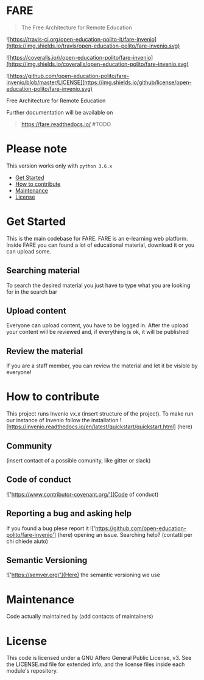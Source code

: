 
# FARE
> The Free Architecture for Remote Education

![https://travis-ci.org/open-education-polito-it/fare-invenio](https://img.shields.io/travis/open-education-polito/fare-invenio.svg)

![https://coveralls.io/r/open-education-polito/fare-invenio](https://img.shields.io/coveralls/open-education-polito/fare-invenio.svg)

![https://github.com/open-education-polito/fare-invenio/blob/master/LICENSE](https://img.shields.io/github/license/open-education-polito/fare-invenio.svg)

Free Architecture for Remote Education

Further documentation will be available on
> https://fare.readthedocs.io/ #TODO

# Please note
This version works only with `python 3.6.x`

- [Get Started](#get-started)
- [How to contribute](#how-to-contribute)
- [Maintenance](#Maintenance)
- [License](#license)

# Get Started

This is the main codebase for FARE. FARE is an e-learning web platform. Inside FARE you can found a lot of educational material, download it or you can upload some.

## Searching material
To search the desired material you just have to type what you are looking for in the search bar

## Upload content
Everyone can upload content, you have to be logged in. After the upload your content will be reviewed and, if everything is ok, it will be published

## Review the material
If you are a staff member, you can review the material and let it be visible by everyone!

# How to contribute

This project runs Invenio vx.x (insert structure of the project).
To make run our instance of Invenio follow the installation ![https://invenio.readthedocs.io/en/latest/quickstart/quickstart.html] (here)

## Community
(insert contact of a possible comunity, like gitter or slack)

## Code of conduct
!['https://www.contributor-covenant.org/'](Code of conduct)

## Reporting a bug and asking help

If you found a bug plese report it !['https://github.com/open-education-polito/fare-invenio'] (here) opening an issue.
Searching help? (contatti per chi chiede aiuto)

## Semantic Versioning
!['https://semver.org/'](Here) the semantic versioning we use

# Maintenance

Code actually maintained by (add contacts of maintainers)

# License

This code is licensed under a GNU Affero General Public License, v3. See the LICENSE.md file for extended info, and the license files inside each module's repository.

